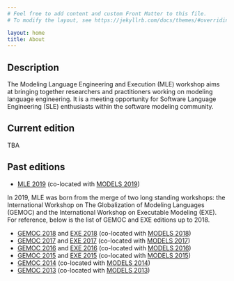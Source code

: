```yaml
---
# Feel free to add content and custom Front Matter to this file.
# To modify the layout, see https://jekyllrb.com/docs/themes/#overriding-theme-defaults

layout: home
title: About
---
```



## Description

The Modeling Language Engineering and Execution (MLE) workshop
aims at bringing together researchers and practitioners 
working on modeling language engineering.
It is a meeting opportunity for Software Language Engineering (SLE) enthusiasts
within the software modeling community.


## Current edition

TBA

## Past editions

- [MLE 2019](http://gemoc.org/events/mle2019) (co-located with [MODELS 2019](https://modelsconf19.org/))


In 2019, MLE was born from the merge of two long standing workshops: the International Workshop on
The Globalization of Modeling Languages (GEMOC) and the International Workshop on Executable Modeling (EXE). 
For reference, below is the list of GEMOC and EXE editions up to 2018.

- [GEMOC 2018](http://gemoc.org/events/gemoc2018) and [EXE 2018](https://modelexecution.org/exe2018/) (co-located with [MODELS 2018](https://modelsconf2018.github.io/))
- [GEMOC 2017](http://gemoc.org/events/gemoc2017) and [EXE 2017](https://modelexecution.org/exe2017/) (co-located with [MODELS 2017](https://www.cs.utexas.edu/models2017/home))
- [GEMOC 2016](http://gemoc.org/events/gemoc2016) and [EXE 2016](https://modelexecution.org/exe2016/) (co-located with [MODELS 2016](http://models2016.irisa.fr/))
- [GEMOC 2015](http://gemoc.org/events/gemoc2015) and [EXE 2015](https://modelexecution.org/exe2015/) (co-located with [MODELS 2015](http://cruise.eecs.uottawa.ca/models2015/))
- [GEMOC 2014](http://gemoc.org/events/gemoc2014) (co-located with [MODELS 2014](http://models2014.webs.upv.es/))
- [GEMOC 2013](http://gemoc.org/events/gemoc2013) (co-located with [MODELS 2013](http://models2013.lcc.uma.es/))
